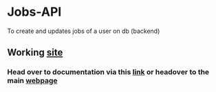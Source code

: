 # Jobs-API
To create and updates jobs of a user on db (backend)
## Working [site](https://jobs-api-0002.herokuapp.com/)

### Head over to documentation via this [link](https://jobs-api-0002.herokuapp.com/api-docs/) or headover to the main [webpage](https://jobs-api-0002.herokuapp.com/)
